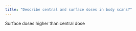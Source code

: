 ```yaml
---
title: "Describe central and surface doses in body scans?"
---
```

Surface doses higher than central dose

